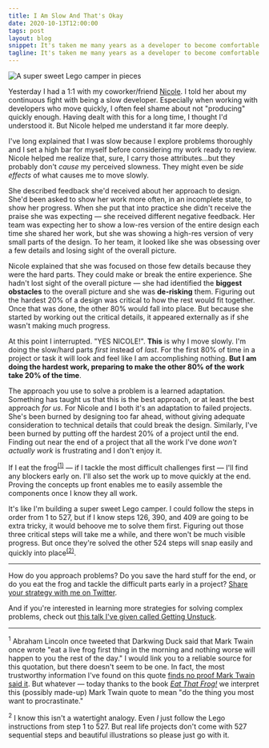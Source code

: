 ```yaml
---
title: I Am Slow And That's Okay
date: 2020-10-13T12:00:00
tags: post
layout: blog
snippet: It's taken me many years as a developer to become comfortable with the speed at which I work. I'm slow! Recently my friend Nicole helped me understand more about why I work slowly.
tagline: It's taken me many years as a developer to become comfortable with the speed at which I work. I'm slow! Recently my friend Nicole helped me understand more about why I work slowly.
---
```


![A super sweet Lego camper in pieces](../camper-in-pieces.jpg)

Yesterday I had a 1:1 with my coworker/friend [Nicole](https://twitter.com/deliciousnachos). I told her about my continuous fight with being a slow developer. Especially when working with developers who move quickly, I often feel shame about not "producing" quickly enough. Having dealt with this for a long time, I thought I'd understood it. But Nicole helped me understand it far more deeply.

I've long explained that I was slow because I explore problems thoroughly and I set a high bar for myself before considering my work ready to review. Nicole helped me realize that, sure, I carry those attributes...but they probably don't _cause_ my perceived slowness. They might even be _side effects_ of what causes me to move slowly.

She described feedback she'd received about her approach to design. She'd been asked to show her work more often, in an incomplete state, to show her progress. When she put that into practice she didn't receive the praise she was expecting — she received different negative feedback. Her team was expecting her to show a low-res version of the entire design each time she shared her work, but she was showing a high-res version of very small parts of the design. To her team, it looked like she was obsessing over a few details and losing sight of the overall picture.

Nicole explained that she was focused on those few details because they were the hard parts. They could make or break the entire experience. She hadn't lost sight of the overall picture — she had identified the **biggest obstacles** to the overall picture and she was **de-risking** them. Figuring out the hardest 20% of a design was critical to how the rest would fit together. Once that was done, the other 80% would fall into place. But because she started by working out the critical details, it appeared externally as if she wasn't making much progress.

At this point I interrupted. "YES NICOLE!". **This** is why I move slowly. I'm doing the slow/hard parts _first_ instead of _last_. For the first 80% of time in a project or task it will look and feel like I am accomplishing nothing. **But I am doing the hardest work, preparing to make the other 80% of the work take 20% of the time**.

The approach you use to solve a problem is a learned adaptation. Something has taught us that this is the best approach, or at least the best approach _for us_. For Nicole and I both it's an adaptation to failed projects. She's been burned by designing too far ahead, without giving adequate consideration to technical details that could break the design. Similarly, I've been burned by putting off the hardest 20% of a project until the end. Finding out near the end of a project that all the work I've done _won't actually work_ is frustrating and I don't enjoy it.

If I eat the frog<sup>[(1)](#footnote-1)</sup> — if I tackle the most difficult challenges first — I'll find any blockers early on. I'll also set the work up to move quickly at the end. Proving the concepts up front enables me to easily assemble the components once I know they all work.

It's like I'm building a super sweet Lego camper. I could follow the steps in order from 1 to 527, but if I know steps 126, 390, and 409 are going to be extra tricky, it would behoove me to solve them first. Figuring out those three critical steps will take me a while, and there won't be much visible progress. But once they're solved the other 524 steps will snap easily and quickly into place<sup>[(2)](#footnote-2)</sup>.

---

How do you approach problems? Do you save the hard stuff for the end, or do you eat the frog and tackle the difficult parts early in a project? [Share your strategy with me on Twitter](https://twitter.com/pepopowitz/status/1316374951868260353).

And if you're interested in learning more strategies for solving complex problems, check out [this talk I've given called Getting Unstuck](https://www.youtube.com/watch?v=3XscuivvUzI).

---

<a name="footnote-1"></a>

<sup>1</sup> Abraham Lincoln once tweeted that Darkwing Duck said that Mark Twain once wrote "eat a live frog first thing in the morning and nothing worse will happen to you the rest of the day." I would link you to a reliable source for this quotation, but there doesn't seem to be one. In fact, the most trustworthy information I've found on this quote [finds no proof Mark Twain said it](https://quoteinvestigator.com/2013/04/03/eat-frog/). But whatever — today thanks to the book [_Eat That Frog!_](https://www.goodreads.com/book/show/95887.Eat_That_Frog_) we interpret this (possibly made-up) Mark Twain quote to mean "do the thing you most want to procrastinate."

<a name="footnote-2"></a>

<sup>2</sup> I know this isn't a watertight analogy. Even _I_ just follow the Lego instructions from step 1 to 527. But real life projects don't come with 527 sequential steps and beautiful illustrations so please just go with it.
